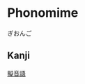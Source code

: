# Phonomime
ぎおんご

## Kanji
[擬](../Kanji/kanji-dict/擬.md)[音](../Kanji/kanji-dict/音.md)[語](../Kanji/kanji-dict/語.md)